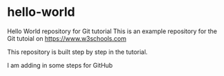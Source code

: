 # hello-world
Hello World repository for Git tutorial
This is an example repository for the Git tutoial on https://www.w3schools.com

This repository is built step by step in the tutorial.

I am adding in some steps for GitHub
